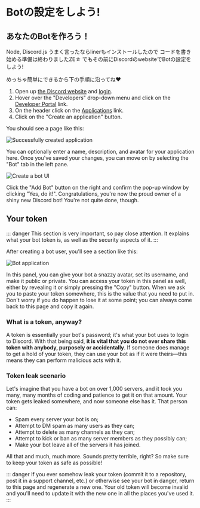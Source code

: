 # Botの設定をしよう!

## あなたのBotを作ろう！

Node, Discord.js うまく言ったならlinerもインストールしたので
コードを書き始める準備は終わりましたZE☆
でもその前にDiscordのwebsiteでBotの設定をしよう!

めっちゃ簡単にできるから下の手順に沿ってね❤

1. Open up [the Discord website](https://discordapp.com/) and [login](https://discordapp.com/login).
2. Hover over the "Developers" drop-down menu and click on the [Developer Portal](https://discordapp.com/developers/docs/intro) link.
3. On the header click on the [Applications](https://discordapp.com/developers/applications) link.
4. Click on the "Create an application" button.

You should see a page like this:

![Successfully created application](~@/images/create-app.png)

You can optionally enter a name, description, and avatar for your application here. Once you've saved your changes, you can move on by selecting the "Bot" tab in the left pane.

![Create a bot UI](~@/images/create-bot.png)

Click the "Add Bot" button on the right and confirm the pop-up window by clicking "Yes, do it!". Congratulations, you're now the proud owner of a shiny new Discord bot! You're not quite done, though.

## Your token

::: danger
This section is very important, so pay close attention. It explains what your bot token is, as well as the security aspects of it.
:::

After creating a bot user, you'll see a section like this:

![Bot application](~@/images/created-bot.png)

In this panel, you can give your bot a snazzy avatar, set its username, and make it public or private. You can access your token in this panel as well, either by revealing it or simply pressing the "Copy" button. When we ask you to paste your token somewhere, this is the value that you need to put in. Don't worry if you do happen to lose it at some point; you can always come back to this page and copy it again.

### What is a token, anyway?

A token is essentially your bot's password; it's what your bot uses to login to Discord. With that being said, **it is vital that you do not ever share this token with anybody, purposely or accidentally**. If someone does manage to get a hold of your token, they can use your bot as if it were theirs—this means they can perform malicious acts with it.

### Token leak scenario

Let's imagine that you have a bot on over 1,000 servers, and it took you many, many months of coding and patience to get it on that amount. Your token gets leaked somewhere, and now someone else has it. That person can:

* Spam every server your bot is on;
* Attempt to DM spam as many users as they can;
* Attempt to delete as many channels as they can;
* Attempt to kick or ban as many server members as they possibly can;
* Make your bot leave all of the servers it has joined.

All that and much, much more. Sounds pretty terrible, right? So make sure to keep your token as safe as possible!

::: danger
If you ever somehow leak your token (commit it to a repository, post it in a support channel, etc.) or otherwise see your bot in danger, return to this page and regenerate a new one. Your old token will become invalid and you'll need to update it with the new one in all the places you've used it.
:::
